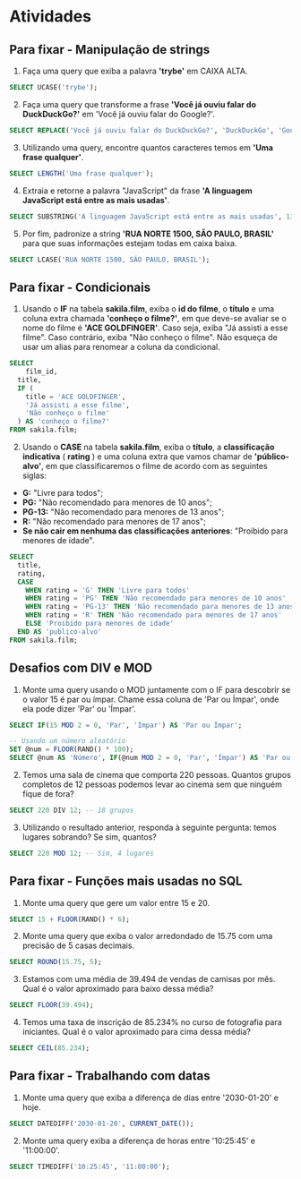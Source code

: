 # Atividades

## Para fixar - Manipulação de strings

1. Faça uma query que exiba a palavra **'trybe'** em CAIXA ALTA.

```sql
SELECT UCASE('trybe');
```

2. Faça uma query que transforme a frase **'Você já ouviu falar do DuckDuckGo?'** em 'Você já ouviu falar do Google?'.

```sql
SELECT REPLACE('Você já ouviu falar do DuckDuckGo?', 'DuckDuckGo', 'Google');
```

3. Utilizando uma query, encontre quantos caracteres temos em **'Uma frase qualquer'**.

```sql
SELECT LENGTH('Uma frase qualquer');
```

4. Extraia e retorne a palavra "JavaScript" da frase **'A linguagem JavaScript está entre as mais usadas'**.

```sql
SELECT SUBSTRING('A linguagem JavaScript está entre as mais usadas', 13, 10);
```

5. Por fim, padronize a string **'RUA NORTE 1500, SÃO PAULO, BRASIL'** para que suas informações estejam todas em caixa baixa.

```sql
SELECT LCASE('RUA NORTE 1500, SÃO PAULO, BRASIL');
```

## Para fixar - Condicionais

1. Usando o **IF** na tabela **sakila.film**, exiba o **id do filme**, o **título** e uma coluna extra chamada **'conheço o filme?'**, em que deve-se avaliar se o nome do filme é **'ACE GOLDFINGER'**. Caso seja, exiba "Já assisti a esse filme". Caso contrário, exiba "Não conheço o filme". Não esqueça de usar um alias para renomear a coluna da condicional.

```sql
SELECT
	film_id,
  title,
  IF (
    title = 'ACE GOLDFINGER',
    'Já assisti a esse filme',
    'Não conheço o filme'
  ) AS 'conheço o filme?'
FROM sakila.film;
```

2. Usando o **CASE** na tabela **sakila.film**, exiba o **título**, a **classificação indicativa** ( **rating** ) e uma coluna extra que vamos chamar de **'público-alvo'**, em que classificaremos o filme de acordo com as seguintes siglas:

* **G:** "Livre para todos";
* **PG:** "Não recomendado para menores de 10 anos";
* **PG-13:** "Não recomendado para menores de 13 anos";
* **R:** "Não recomendado para menores de 17 anos";
* **Se não cair em nenhuma das classificações anteriores**: "Proibido para menores de idade".

```sql
SELECT
  title,
  rating,
  CASE
    WHEN rating = 'G' THEN 'Livre para todos'
    WHEN rating = 'PG' THEN 'Não recomendado para menores de 10 anos'
    WHEN rating = 'PG-13' THEN 'Não recomendado para menores de 13 anos'
    WHEN rating = 'R' THEN 'Não recomendado para menores de 17 anos'
    ELSE 'Proibido para menores de idade'
  END AS 'publico-alvo'
FROM sakila.film;
```

## Desafios com DIV e MOD

1. Monte uma query usando o MOD juntamente com o IF para descobrir se o valor 15 é par ou ímpar. Chame essa coluna de 'Par ou Ímpar', onde ela pode dizer 'Par' ou 'Ímpar'.

```sql
SELECT IF(15 MOD 2 = 0, 'Par', 'Ímpar') AS 'Par ou Ímpar';

-- Usando um número aleatório
SET @num = FLOOR(RAND() * 100);
SELECT @num AS 'Número', IF(@num MOD 2 = 0, 'Par', 'Ímpar') AS 'Par ou Ímpar';
```

2. Temos uma sala de cinema que comporta 220 pessoas. Quantos grupos completos de 12 pessoas podemos levar ao cinema sem que ninguém fique de fora?

```sql
SELECT 220 DIV 12; -- 18 grupos
```

3. Utilizando o resultado anterior, responda à seguinte pergunta: temos lugares sobrando? Se sim, quantos?

```sql
SELECT 220 MOD 12; -- Sim, 4 lugares
```

## Para fixar - Funções mais usadas no SQL

1. Monte uma query que gere um valor entre 15 e 20.

```sql
SELECT 15 + FLOOR(RAND() * 6);
```

2. Monte uma query que exiba o valor arredondado de 15.75 com uma precisão de 5 casas decimais.

```sql
SELECT ROUND(15.75, 5);
```

3. Estamos com uma média de 39.494 de vendas de camisas por mês. Qual é o valor aproximado para baixo dessa média?

```sql
SELECT FLOOR(39.494);
```

4. Temos uma taxa de inscrição de 85.234% no curso de fotografia para iniciantes. Qual é o valor aproximado para cima dessa média?

```sql
SELECT CEIL(85.234);
```

## Para fixar - Trabalhando com datas

1. Monte uma query que exiba a diferença de dias entre '2030-01-20' e hoje.

```sql
SELECT DATEDIFF('2030-01-20', CURRENT_DATE());
```

2. Monte uma query exiba a diferença de horas entre '10:25:45' e '11:00:00'.

```sql
SELECT TIMEDIFF('10:25:45', '11:00:00');
```
